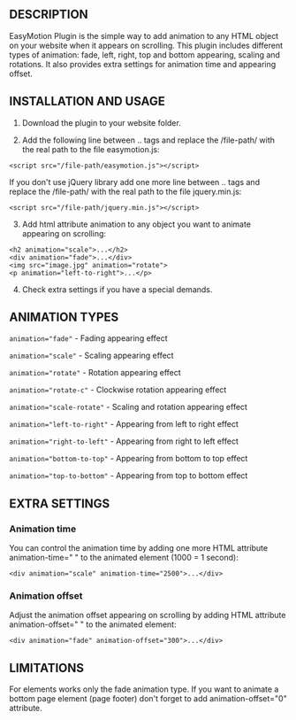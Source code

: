 ## DESCRIPTION

EasyMotion Plugin is the simple way to add animation to any HTML object on your website when it appears on scrolling. This plugin includes different types of animation: fade, left, right, top and bottom appearing, scaling and rotations. It also provides extra settings for animation time and appearing offset.

## INSTALLATION AND USAGE

1. Download the plugin to your website folder.

2. Add the following line between <head>..</head> tags and replace the /file-path/ with the real path to the file easymotion.js:
```
<script src="/file-path/easymotion.js"></script>
```
If you don't use jQuery library add one more line between <head>..</head> tags and replace the /file-path/ with the real path to the file jquery.min.js:
```
<script src="/file-path/jquery.min.js"></script>
```
3. Add html attribute animation to any object you want to animate appearing on scrolling:
```
<h2 animation="scale">...</h2>
<div animation="fade">...</div>
<img src="image.jpg" animation="rotate">
<p animation="left-to-right">...</p>
```
4. Check extra settings if you have a special demands.

## ANIMATION TYPES

`animation="fade"` - Fading appearing effect

`animation="scale"` - Scaling appearing effect

`animation="rotate"` - Rotation appearing effect

`animation="rotate-c"` - Clockwise rotation appearing effect

`animation="scale-rotate"` - Scaling and rotation appearing effect

`animation="left-to-right"` - Appearing from left to right effect

`animation="right-to-left"` - Appearing from right to left effect

`animation="bottom-to-top"` - Appearing from bottom to top effect

`animation="top-to-bottom"` - Appearing from top to bottom effect

## EXTRA SETTINGS

### Animation time
You can control the animation time by adding one more HTML attribute animation-time=" " to the animated element (1000 = 1 second):
```
<div animation="scale" animation-time="2500">...</div>
```
### Animation offset
Adjust the animation offset appearing on scrolling by adding HTML attribute animation-offset=" " to the animated element:
```
<div animation="fade" animation-offset="300">...</div>
```
## LIMITATIONS

For <span> elements works only the fade animation type.
If you want to animate a bottom page element (page footer) don't forget to add animation-offset="0" attribute.
